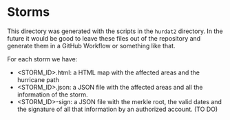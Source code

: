 # Storms

This directory was generated with the scripts in the `hurdat2` directory. In the future it would be good to 
leave these files out of the repository and generate them in a GitHub Workflow or something like that.

For each storm we have:
- <STORM_ID>.html: a HTML map with the affected areas and the hurricane path
- <STORM_ID>.json: a JSON file with the affected areas and all the information of the storm.
- <STORM_ID>-sign: a JSON file with the merkle root, the valid dates and the signature of all that information by
                   an authorized account. (TO DO)

